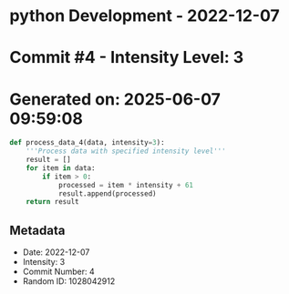 ﻿# python Development - 2022-12-07
# Commit #4 - Intensity Level: 3
# Generated on: 2025-06-07 09:59:08
```python
def process_data_4(data, intensity=3):
    '''Process data with specified intensity level'''
    result = []
    for item in data:
        if item > 0:
            processed = item * intensity + 61
            result.append(processed)
    return result
```
## Metadata
- Date: 2022-12-07
- Intensity: 3
- Commit Number: 4
- Random ID: 1028042912
